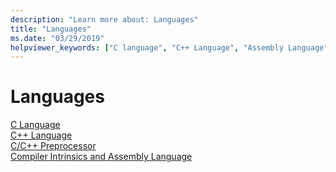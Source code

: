 ```yaml
---
description: "Learn more about: Languages"
title: "Languages"
ms.date: "03/29/2019"
helpviewer_keywords: ["C language", "C++ Language", "Assembly Language", "Compiler Intrinsics"]
---
```

# Languages

[C Language](../c-language/c-language-reference.md)<br/>
[C++ Language](../cpp/cpp-language-reference.md)<br/>
[C/C++ Preprocessor](../preprocessor/c-cpp-preprocessor-reference.md)<br/>
[Compiler Intrinsics and Assembly Language](../intrinsics/compiler-intrinsics-and-assembly-language.md)
